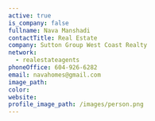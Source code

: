 ```yaml
---
active: true
is_company: false
fullname: Nava Manshadi
contactTitle: Real Estate
company: Sutton Group West Coast Realty
network:
  - realestateagents
phoneOffice: 604-926-6282
email: navahomes@gmail.com
image_path:
color:
website:
profile_image_path: /images/person.png
---
```



